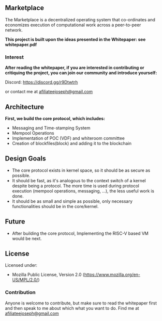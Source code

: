 ## Marketplace

The Marketplace is a decentralized operating system that co-ordinates and economizes execution of computational work across a peer-to-peer network.

**This project is built upon the ideas presented in the Whitepaper: see whitepaper.pdf**

### Interest

**After reading the whitepaper, if you are interested in contributing or critiquing the project, you can join our community and introduce yourself:**

Discord: https://discord.gg/r9Dtwtrh

or contact me at <afiliateejoseph@gmail.com>


## Architecture

**First, we build the core protocol, which includes:**

- Messaging and Time-stamping System
- Mempool Operations
- Implementation of POC (VDF) and whiteroom committee
- Creation of blockfiles(block) and adding it to the blockchain

## Design Goals

- The core protocol exists in kernel space, so it should be as secure as possible.
- It should be fast, as it's analogous to the context switch of a kernel despite being a protocol. The more time is used during protocol execution (mempool operations, messaging, ...), the less useful work is done.
- It should be as small and simple as possible, only necessary functionalities should be in the core/kernel.

## Future

- After building the core protocol, Implementing the RISC-V based VM would be next.

## License

Licensed under:
  * Mozilla Public License, Version 2.0 (<https://www.mozilla.org/en-US/MPL/2.0/>)
  
  
### Contribution

Anyone is welcome to contribute, but make sure to read the whitepaper first and then speak to me about which what you want to do.
Find me at <afiliateejoseph@gmail.com>
